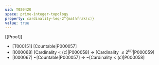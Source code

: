 ```yaml
---
uid: T020420
space: prime-integer-topology
property: cardinality-leq-2^{mathfrak(c)}
value: true
---
```

[[Proof]]

* [T000151] [Countable|P000057]
* [I000068] [Cardinality < $\mathfrak(c)$|P000058] => [Cardinality $\leq 2^{\mathfrak(c)}$|P000059]
* [I000067] ~[Countable|P000057] => ~[Cardinality < $\mathfrak(c)$|P000058]

